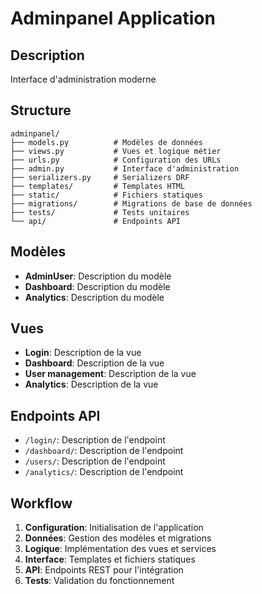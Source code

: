 # Adminpanel Application

## Description

Interface d'administration moderne

## Structure

```
adminpanel/
├── models.py          # Modèles de données
├── views.py           # Vues et logique métier
├── urls.py            # Configuration des URLs
├── admin.py           # Interface d'administration
├── serializers.py     # Serializers DRF
├── templates/         # Templates HTML
├── static/            # Fichiers statiques
├── migrations/        # Migrations de base de données
├── tests/             # Tests unitaires
└── api/               # Endpoints API
```

## Modèles

- **AdminUser**: Description du modèle
- **Dashboard**: Description du modèle
- **Analytics**: Description du modèle

## Vues

- **Login**: Description de la vue
- **Dashboard**: Description de la vue
- **User management**: Description de la vue
- **Analytics**: Description de la vue

## Endpoints API

- `/login/`: Description de l'endpoint
- `/dashboard/`: Description de l'endpoint
- `/users/`: Description de l'endpoint
- `/analytics/`: Description de l'endpoint

## Workflow

1. **Configuration**: Initialisation de l'application
2. **Données**: Gestion des modèles et migrations
3. **Logique**: Implémentation des vues et services
4. **Interface**: Templates et fichiers statiques
5. **API**: Endpoints REST pour l'intégration
6. **Tests**: Validation du fonctionnement
